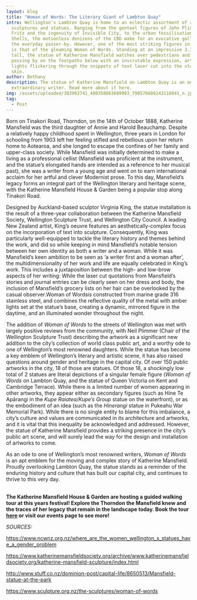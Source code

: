 ```yaml
---
layout: blog
title: "Woman of Words: The Literary Giant of Lambton Quay"
intro: Wellington's Lambton Quay is home to an eclectic assortment of art,
  sculptures and statues. Ranging from the genteel figures of John Plimmer and
  Fritz and the ingenuity of Invisible City, to the urban fossilisation of
  Shells, the motionless denizens of the CBD make for an evocative gallery for
  the everyday passer-by. However, one of the most striking figures in the city
  is that of the gleaming Woman of Words. Standing at an impressive 3.3 metres
  tall, the statue of Katherine Mansfield watches over pedestrians and shoppers
  passing by on the footpaths below with an inscrutable expression, artificial
  lights flickering through the snippets of text laser cut into the statue’s
  skin.
author: Bethany
description: The statue of Katherine Mansfield on Lambton Quay is an ode to the
  extraordinary writer. Read more about it here.
img: /assets/uploaded/303963741_480358863689903_790576686243118041_n.jpg
tag:
  - Post
---
```

Born on Tinakori Road, Thorndon, on the 14th of October 1888, Katherine Mansfield was the third daughter of Annie and Harold Beauchamp. Despite a relatively happy childhood spent in Wellington, three years in London for schooling from 1903 left her feeling stifled and rebellious upon her return home to Aotearoa, and she longed to escape the confines of her family and upper-class society. While Mansfield was initially determined to make a living as a professional cellist (Mansfield was proficient at the instrument, and the statue’s elongated hands are intended as a reference to her musical past), she was a writer from a young age and went on to earn international acclaim for her artful and clever Modernist prose. To this day, Mansfield’s legacy forms an integral part of the Wellington literary and heritage scene, with the Katherine Mansfield House & Garden being a popular stop along Tinakori Road.



Designed by Auckland-based sculptor Virginia King, the statue installation is the result of a three-year collaboration between the Katherine Mansfield Society, Wellington Sculpture Trust, and Wellington City Council. A leading New Zealand artist, King’s oeuvre features an aesthetically-complex focus on the incorporation of text into sculpture. Consequently, King was particularly well-equipped to tackle the literary history and themes behind the work, and did so while keeping in mind Mansfield’s notable tension between her own identity as both a writer and a woman. While it was Mansfield’s keen ambition to be seen as ‘a writer first and a woman after’, the multidimensionality of her work and life are equally celebrated in King’s work. This includes a juxtaposition between the high- and low-brow aspects of her writing: While the laser cut quotations from Mansfield’s stories and journal entries can be clearly seen on her dress and body, the inclusion of Mansfield’s grocery lists on her hair can be overlooked by the casual observer.Woman of Wordsis constructed from marine grade 316 stainless steel, and combines the reflective quality of the metal with amber lights set at the statue’s base, creating a dynamic, mirrored figure in the daytime, and an illuminated wonder throughout the night.



The addition of *Woman of Words* to the streets of Wellington was met with largely positive reviews from the community, with Neil Plimmer (Chair of the Wellington Sculpture Trust) describing the artwork as a significant new addition to the city’s collection of world class public art, and a worthy ode to one of Wellington’s most renowned daughters. While the statue has become a key emblem of Wellington’s literary and artistic scene, it has also raised questions around gender and heritage in the capital city. Of over 150 public artworks in the city, 18 of those are statues. Of those 18, a shockingly low total of 2 statues are literal depictions of a singular female figure (*Woman of Words* on Lambton Quay, and the statue of Queen Victoria on Kent and Cambridge Terrace). While there is a limited number of women appearing in other artworks, they appear either as secondary figures (such as Hine Te Apārangi in the *Kupe Raiatea/Kupe’s Group* statue on the waterfront), or as the embodiment of an idea (such as the *Hinerangi* statue in Pukeahu War Memorial Park). While there is no single entity to blame for this imbalance, a city’s culture and values are communicated in its architecture and artworks, and it is vital that this inequality be acknowledged and addressed. However, the statue of Katherine Mansfield provides a striking presence in the city’s public art scene, and will surely lead the way for the design and installation of artworks to come.

As an ode to one of Wellington’s most renowned writers, *Woman of Words* is an apt emblem for the moving and complex story of Katherine Mansfield. Proudly overlooking Lambton Quay, the statue stands as a reminder of the enduring history and culture that has built our capital city, and continues to thrive to this very day.

\
**The Katherine Mansfield House & Garden are hosting a guided walking tour at this years festival! Explore the Thorndon the Mansfield knew and the traces of her legacy that remain in the landscape today. Book the tour [here](https://www.katherinemansfield.com/event/katherine-mansfields-thorndon-guided-walking-tour-2022) or visit our events page to see more!** 

*SOURCES:*

<https://www.ncwnz.org.nz/where_are_the_women_wellington_s_statues_have_a_gender_problem>

<https://www.katherinemansfieldsociety.org/archive/www.katherinemansfieldsociety.org/katherine-mansfield-sculpture/index.html>

<http://www.stuff.co.nz/dominion-post/capital-life/8650513/Mansfield-statue-at-the-park>

<https://www.sculpture.org.nz/the-sculptures/woman-of-words>